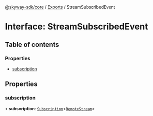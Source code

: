 [@skyway-sdk/core](../README.md) / [Exports](../modules.md) / StreamSubscribedEvent

# Interface: StreamSubscribedEvent

## Table of contents

### Properties

- [subscription](StreamSubscribedEvent.md#subscription)

## Properties

### subscription

• **subscription**: [`Subscription`](Subscription.md)<[`RemoteStream`](../modules.md#remotestream)\>
